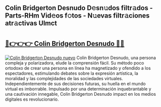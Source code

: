## Colin Bridgerton Desnudo D𝚎sn𝚞dos filtr𝚊dos - Parts-RHm Vid𝚎os f𝚘tos - N𝚞evas filtr𝚊ciones atr𝚊ctivas Ulmct

# <h2><a href="http://mb9wrk.tromn.icu/?c=Colin+Bridgerton+Desnudo">🔗👉👉👉 Colin Bridgerton Desnudo 🔗🔗</a></h2>

[![Colin Bridgerton Desnudo nuevo](https://i.imgur.com/pEAQMta.gif)](http://mb9wrk.tromn.icu/?c=Colin+Bridgerton+Desnudo)
Colin Bridgerton Desnudo, una persona compleja y polarizadora, elude la comprensión fácil. Su método poco ortodoxo de crear una persona en línea ha magnetizado y ofendido a los espectadores, estimulando debates sobre la expresión artística, la moralidad y las complejidades de las sociedades virtuales. Independientemente de sus decisiones futuras, su huella en el mundo virtual es imborrable. Impulsado por una determinación inquebrantable y una cautivación innegable, Colin Bridgerton Desnudo impact en los medios digitales es revolucionario.
